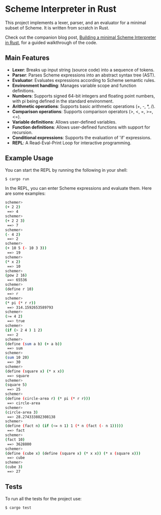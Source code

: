 # Scheme Interpreter in Rust

This project implements a lexer, parser, and an evaluator for a minimal subset of Scheme. It is written from scratch in Rust.

Check out the companion blog post, [Building a minimal Scheme Interpreter in Rust](https://chrischiedo.github.io/scheme-interpreter-rust), for a guided walkthrough of the code.

## Main Features

<ul style="margin-top: 0px; margin-bottom: 0px;">
  <li><strong>Lexer</strong>: Breaks up input string (source code) into a sequence of tokens.</li>
  <li><strong>Parser</strong>: Parses Scheme expressions into an abstract syntax tree (AST).</li>
  <li><strong>Evaluator</strong>: Evaluates expressions according to Scheme semantic rules.</li>
  <li><strong>Environment handling</strong>: Manages variable scope and function definitions.</li>
</ul>

<ul style="margin-top: 0px; margin-bottom: 0px;">
  <li><strong>Numbers</strong>: Supports signed 64-bit integers and floating point numbers, with pi being defined in the standard environment.</li>
  <li><strong>Arithmetic operations</strong>: Supports basic arithmetic operations (+, -, *, /).</li>
  <li><strong>Comparison operations</strong>: Supports comparison operators (>, <, =, >=, <=).</li>
  <li><strong>Variable definitions</strong>: Allows user-defined variables.</li>
  <li><strong>Function definitions</strong>: Allows user-defined functions with support for recursion.</li>
  <li><strong>Conditional expressions</strong>: Supports the evaluation of 'if' expressions.</li>
  <li><strong>REPL</strong>: A Read-Eval-Print Loop for interactive programming.</li>
</ul>


## Example Usage

You can start the REPL by running the following in your shell:

```bash
$ cargo run
```

In the REPL, you can enter Scheme expressions and evaluate them. Here are some examples:

```bash
schemer>
(+ 2 2)
 ==> 4
schemer>
(+ 2 2 3)
 ==> 7
schemer>
(- 4 2)
 ==> 2
schemer>
(+ 10 5 (- 10 3 3))
 ==> 19
schemer>
(* x 2)
 ==> 10
schemer>
(pow 2 16)
 ==> 65536
schemer>
(define r 10)
 ==> r
schemer>
(* pi (* r r))
 ==> 314.1592653589793
schemer>
(>= 4 2)
 ==> true
schemer>
(if (> 2 4 ) 1 2)
 ==> 2
schemer>
(define (sum a b) (+ a b))
 ==> sum
schemer>
(sum 10 20)
 ==> 30
schemer>
(define (square x) (* x x))
 ==> square
schemer>
(square 5)
 ==> 25
schemer>
(define (circle-area r) (* pi (* r r)))
 ==> circle-area
schemer>
(circle-area 3)
 ==> 28.274333882308138
schemer>
(define (fact n) (if (<= n 1) 1 (* n (fact (- n 1)))))
 ==> fact
schemer>
(fact 10)
 ==> 3628800
schemer>
(define (cube x) (define (square x) (* x x)) (* x (square x)))
 ==> cube
schemer>
(cube 3)
 ==> 27
```

## Tests

To run all the tests for the project use:

```bash
$ cargo test
```
